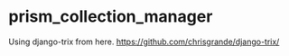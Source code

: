 # prism_collection_manager

Using django-trix from here.
https://github.com/chrisgrande/django-trix/
